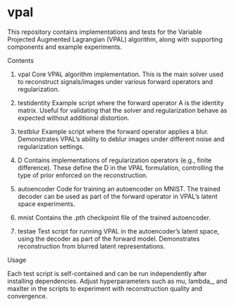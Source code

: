 # vpal
This repository contains implementations and tests for the Variable Projected Augmented Lagrangian (VPAL) algorithm, along with supporting components and example experiments.

Contents

1. vpal
Core VPAL algorithm implementation. This is the main solver used to reconstruct signals/images under various forward operators and regularization.

2. testidentity
Example script where the forward operator A is the identity matrix. Useful for validating that the solver and regularization behave as expected without additional distortion.

3. testblur
Example script where the forward operator applies a blur. Demonstrates VPAL’s ability to deblur images under different noise and regularization settings.

4. D
Contains implementations of regularization operators (e.g., finite difference). These define the D in the VPAL formulation, controlling the type of prior enforced on the reconstruction.

5. autoencoder
Code for training an autoencoder on MNIST. The trained decoder can be used as part of the forward operator in VPAL’s latent space experiments.

6. mnist
Contains the .pth checkpoint file of the trained autoencoder.

7. testae
Test script for running VPAL in the autoencoder’s latent space, using the decoder as part of the forward model. Demonstrates reconstruction from blurred latent representations.

Usage

Each test script is self-contained and can be run independently after installing dependencies. Adjust hyperparameters such as mu, lambda_, and maxIter in the scripts to experiment with reconstruction quality and convergence.
